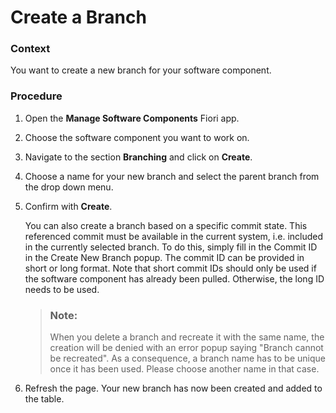 <!-- loioff7cc1eb1d2f438b84877ab4ceeacfe1 -->

# Create a Branch





### Context

You want to create a new branch for your software component.



### Procedure

1.  Open the **Manage Software Components** Fiori app.
2.  Choose the software component you want to work on.
3.  Navigate to the section **Branching** and click on **Create**.
4.  Choose a name for your new branch and select the parent branch from the drop down menu.
5.  Confirm with **Create**.

    You can also create a branch based on a specific commit state. This referenced commit must be available in the current system, i.e. included in the currently selected branch. To do this, simply fill in the Commit ID in the Create New Branch popup. The commit ID can be provided in short or long format. Note that short commit IDs should only be used if the software component has already been pulled. Otherwise, the long ID needs to be used.

    > ### Note:  
    > When you delete a branch and recreate it with the same name, the creation will be denied with an error popup saying "Branch cannot be recreated". As a consequence, a branch name has to be unique once it has been used. Please choose another name in that case.

6.  Refresh the page. Your new branch has now been created and added to the table.

